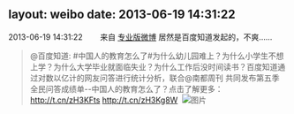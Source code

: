 layout: weibo
date: 2013-06-19 14:31:22
---
2013-06-19 14:31:22  &nbsp;&nbsp;&nbsp;&nbsp;&nbsp;&nbsp; 来自 <a href="http://app.weibo.com/t/feed/1sxHP2" rel="nofollow">专业版微博</a>
居然是百度知道发起的，不爽……
>  @百度知道: #中国人的教育怎么了#为什么幼儿园难上？为什么小学生不想上学？为什么大学毕业就面临失业？为什么工作后没时间读书？百度知道通过对数以亿计的网友问答进行统计分析，联合@南都周刊 共同发布第五季全民问答成绩单--中国人的教育怎么了？点击了解更多：http://t.cn/zH3KFts http://t.cn/zH3Kg8W ​​​
>  ![图片](https://ww1.sinaimg.cn/large/622fca3djw1e5taiwm45yj20c865be6f.jpg)
